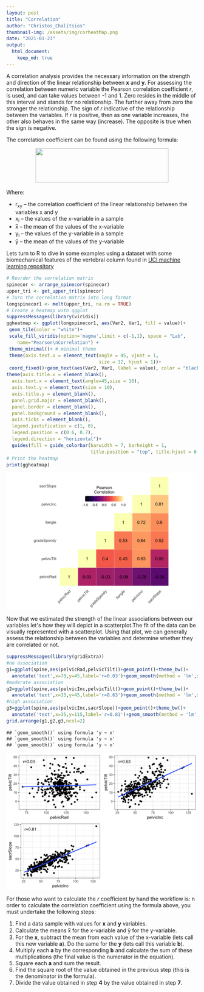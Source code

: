 ```yaml
---
layout: post
title: "Correlation"
author: "Christos_Chalitsios"
thumbnail-img: /assets/img/corheatMap.png
date: "2021-01-23"
output: 
  html_document:
    keep_md: true
---
```



A correlation analysis provides the necessary information on the strength and direction of the linear relationship between **x** and **y**. For assessing the correlation between numeric variable the Pearson correlation coefficient _r_, is used, and can take values between -1 and 1. Zero resides in the middle of this interval and stands for no relationship. The further away from zero the stronger the relationship. The sign of _r_ indicative of the relationship between the variables. If _r_ is positive, then as one variable increases, the other also behaves in the same way (increase). The opposite is true when the sign is negative.

The correlation coefficient can be found using the following formula:

<p align="center">
  <img width="350" height="90" src="https://cdn.corporatefinanceinstitute.com/assets/correlation1.png">
</p>

Where:

- r<sub>xy</sub> – the correlation coefficient of the linear relationship between the variables x and y
- x<sub>i</sub> – the values of the x-variable in a sample
- x̅ – the mean of the values of the x-variable
- y<sub>i</sub> – the values of the y-variable in a sample
- ȳ – the mean of the values of the y-variable

Lets turn to R to dive in some examples using a dataset with some biomechanical features of the vertebral column found in [UCI machine learning repository](http://archive.ics.uci.edu/ml/datasets/vertebral+column)




```r
# Reorder the correlation matrix
spinecor <- arrange_spinecor(spinecor)
upper_tri <- get_upper_tri(spinecor)
# Turn the correlation matrix into long format
longspinecor1 <- melt(upper_tri, na.rm = TRUE)
# Create a heatmap with ggglot
suppressMessages(library(viridis))
ggheatmap <- ggplot(longspinecor1, aes(Var2, Var1, fill = value))+
 geom_tile(color = "white")+
 scale_fill_viridis(option='magma',limit = c(-1,1), space = "Lab", 
    name="Pearson\nCorrelation") +
 theme_minimal()+ # minimal theme
 theme(axis.text.x = element_text(angle = 45, vjust = 1, 
                                  size = 12, hjust = 1))+
 coord_fixed()+geom_text(aes(Var2, Var1, label = value), color = "black",  size = 4) +
theme(axis.title.x = element_blank(),
  axis.text.x = element_text(angle=45,size = 10),
  axis.text.y = element_text(size = 10),
  axis.title.y = element_blank(),
  panel.grid.major = element_blank(),
  panel.border = element_blank(),
  panel.background = element_blank(),
  axis.ticks = element_blank(),
  legend.justification = c(1, 0),
  legend.position = c(0.6, 0.7),
  legend.direction = "horizontal")+
  guides(fill = guide_colorbar(barwidth = 7, barheight = 1,
                               title.position = "top", title.hjust = 0.5))
# Print the heatmap
print(ggheatmap)
```
<p align="center">
 <img src="/assets/img/corheatMap.png" width="672" style="display: block; margin: auto;" />
 </p>
 
 Now that we estimated the strength of the linear associations between our variables let's how they will depict in a scatterplot.The fit of the data can be visually represented with a scatterplot. Using that plot, we can generally assess the relationship between the variables and determine whether they are correlated or not.


```r
suppressMessages(library(gridExtra))
#no association
g1=ggplot(spine,aes(pelvicRad,pelvicTilt))+geom_point()+theme_bw()+
  annotate('text',x=78,y=45,label='r=0.03')+geom_smooth(method = 'lm',se=F)
#moderate association
g2=ggplot(spine,aes(pelvicInc,pelvicTilt))+geom_point()+theme_bw()+
  annotate('text',x=35,y=45,label='r=0.63')+geom_smooth(method = 'lm',se=F)
#high association
g3=ggplot(spine,aes(pelvicInc,sacrSlope))+geom_point()+theme_bw()+
  annotate('text',x=35,y=115,label='r=0.81')+geom_smooth(method = 'lm',se=F)
grid.arrange(g1,g2,g3,ncol=2)
```

```
## `geom_smooth()` using formula 'y ~ x'
## `geom_smooth()` using formula 'y ~ x'
## `geom_smooth()` using formula 'y ~ x'
```
<p align="center">
 <img src="/assets/img/scatterplots.png" width="672" style="display: block; margin: auto;" />
</p>

For those who want to calculate the *_r_* coefficient by hand the workflow is:
n order to calculate the correlation coefficient using the formula above, you must undertake the following steps:

1. Find a data sample with  values for **x** and **y** variables.
2. Calculate the means x̅ for the x-variable and ȳ for the y-variable.
3. For the **x**, subtract the mean from each value of the x-variable (lets call this new variable **a**). Do the same for the **y** (lets call this variable **b**).
4. Multiply each **a** by the corresponding **b** and calculate the sum of these multiplications (the final value is the numerator in the equation).
5. Square each **a** and sum the result.
6. Find the square root of the value obtained in the previous step (this is the denominator in the formula).
7. Divide the value obtained in step **4** by the value obtained in step **7**.




